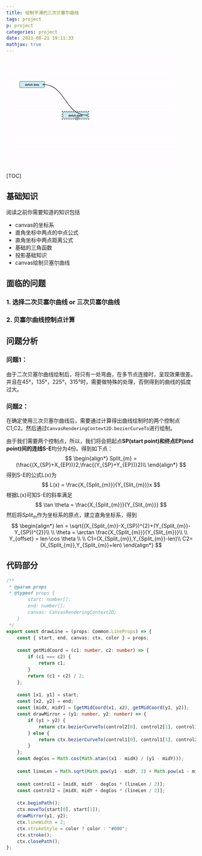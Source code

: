 ```yaml
---
title: 绘制平滑的三次贝塞尔曲线
tags: project
p: project
categories: project
date: 2021-08-21 19:11:33
mathjax: true
---
```


<img src="/images/ezgif.com-gif-maker.gif"/>

[TOC]
## 基础知识

阅读之前你需要知道的知识包括

+ canvas的坐标系
+ 直角坐标中两点的中点公式
+ 直角坐标中两点距离公式
+ 基础的三角函数
+ 投影基础知识
+ canvas绘制贝塞尔曲线

## 面临的问题
### 1. 选择二次贝塞尔曲线 or 三次贝塞尔曲线

### 2. 贝塞尔曲线控制点计算

## 问题分析

### 问题1：

由于二次贝塞尔曲线绘制后，将只有一处弯曲，在多节点连接时，呈现效果很差。并且在45°，135°，225°，315°时，需要做特殊的处理，否侧得到的曲线的弧度过大。

### 问题2：

在确定使用三次贝塞尔曲线后，需要通过计算得出曲线绘制时的两个控制点C1,C2。然后通过`CanvasRenderingContext2D.bezierCurveTo`进行绘制。

由于我们需要两个控制点，所以，我们将会把起点**SP(start point)**和终点**EP(end point)**间的连线**S-E**均分为4份。得到如下点：
$$
\begin{align*}
Split_{m} = (\frac{(X_{SP}+X_{EP})}2,\frac{(Y_{SP}+Y_{EP})}2)\\
\end{align*}
$$
得到S-E的公式L(x)为
$$
L(x) = \frac{X_{Split_{m}}}{Y_{Slit_{m}}}x
$$
根据L(x)可知S-E的斜率满足
$$
\tan \theta = \frac{X_{Split_{m}}}{Y_{Slit_{m}}}
$$
然后将$Split_{m}$作为坐标系的原点，建立直角坐标系，得到
$$
\begin{align*}
len = \sqrt{(X_{Split_{m}}-X_{SP})^{2}+(Y_{Split_{m}}-Y_{SP})^{2}}\\
\\
\theta = \arctan \frac{X_{Split_{m}}}{Y_{Slit_{m}}}\\
\\
Y_{offset} = len·\cos \theta \\
\\
C1=(X_{Split_{m}},Y_{Split_{m}}-len)\\
C2=(X_{Split_{m}},Y_{Split_{m}}+len)
\end{align*}
$$

## 代码部分

``` typescript
/**
 * @param props 
 * @typeof props {
		start: number[];
		end: number[];
		canvas: CanvasRenderingContext2D;
	}
 */
export const drawLine = (props: Common.LineProps) => {
	const { start, end, canvas: ctx, color } = props;

	const getMidCoord = (c1: number, c2: number) => {
		if (c1 === c2) {
			return c1;
		}
		return (c1 + c2) / 2;
	};

	const [x1, y1] = start;
	const [x2, y2] = end;
	const [midX, midY] = [getMidCoord(x1, x2), getMidCoord(y1, y2)];
	const drawMirror = (y1: number, y2: number) => {
		if (y1 > y2) {
			return ctx.bezierCurveTo(control2[0], control2[1], control1[0], control1[1], end[0], end[1]);
		} else {
			return ctx.bezierCurveTo(control1[0], control1[1], control2[0], control2[1], end[0], end[1]);
		}
	};
	const degCos = Math.cos(Math.atan((x1 - midX) / (y1 - midY)));

	const lineLen = Math.sqrt(Math.pow(y1 - midY, 2) + Math.pow(x1 - midX, 2)) * 2;

	const control1 = [midX, midY - degCos * (lineLen / 2)];
	const control2 = [midX, midY + degCos * (lineLen / 2)];

	ctx.beginPath();
	ctx.moveTo(start[0], start[1]);
	drawMirror(y1, y2);
	ctx.lineWidth = 2;
	ctx.strokeStyle = color ? color : "#000";
	ctx.stroke();
	ctx.closePath();
};

```



